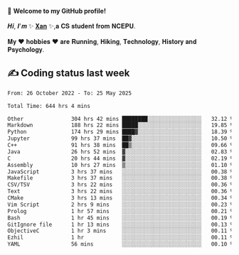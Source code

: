 🎉 **Welcome to my GitHub profile!**</br></br>
𝑯𝒊, 𝑰'𝒎 ✨ [𝐗𝐚𝐧](https://xancoding.cn/) ✨,𝐚 𝐂𝐒 𝐬𝐭𝐮𝐝𝐞𝐧𝐭 𝐟𝐫𝐨𝐦 𝐍𝐂𝐄𝐏𝐔.</br></br>
𝐌𝐲 ❤ 𝐡𝐨𝐛𝐛𝐢𝐞𝐬 ❤ 𝐚𝐫𝐞 𝐑𝐮𝐧𝐧𝐢𝐧𝐠, 𝐇𝐢𝐤𝐢𝐧𝐠, 𝐓𝐞𝐜𝐡𝐧𝐨𝐥𝐨𝐠𝐲, 𝐇𝐢𝐬𝐭𝐨𝐫𝐲 𝐚𝐧𝐝 𝐏𝐬𝐲𝐜𝐡𝐨𝐥𝐨𝐠𝐲.

## ✍️ Coding status last week
<!--START_SECTION:waka-->

```txt
From: 26 October 2022 - To: 25 May 2025

Total Time: 644 hrs 4 mins

Other               304 hrs 42 mins ████████░░░░░░░░░░░░░░░░░   32.12 %
Markdown            188 hrs 22 mins █████░░░░░░░░░░░░░░░░░░░░   19.85 %
Python              174 hrs 29 mins ████▓░░░░░░░░░░░░░░░░░░░░   18.39 %
Jupyter             99 hrs 37 mins  ██▓░░░░░░░░░░░░░░░░░░░░░░   10.50 %
C++                 91 hrs 38 mins  ██▒░░░░░░░░░░░░░░░░░░░░░░   09.66 %
Java                26 hrs 52 mins  ▓░░░░░░░░░░░░░░░░░░░░░░░░   02.83 %
C                   20 hrs 44 mins  ▓░░░░░░░░░░░░░░░░░░░░░░░░   02.19 %
Assembly            10 hrs 27 mins  ▒░░░░░░░░░░░░░░░░░░░░░░░░   01.10 %
JavaScript          3 hrs 37 mins   ░░░░░░░░░░░░░░░░░░░░░░░░░   00.38 %
Makefile            3 hrs 37 mins   ░░░░░░░░░░░░░░░░░░░░░░░░░   00.38 %
CSV/TSV             3 hrs 22 mins   ░░░░░░░░░░░░░░░░░░░░░░░░░   00.36 %
Text                3 hrs 22 mins   ░░░░░░░░░░░░░░░░░░░░░░░░░   00.36 %
CMake               3 hrs 13 mins   ░░░░░░░░░░░░░░░░░░░░░░░░░   00.34 %
Vim Script          2 hrs 9 mins    ░░░░░░░░░░░░░░░░░░░░░░░░░   00.23 %
Prolog              1 hr 57 mins    ░░░░░░░░░░░░░░░░░░░░░░░░░   00.21 %
Bash                1 hr 45 mins    ░░░░░░░░░░░░░░░░░░░░░░░░░   00.19 %
GitIgnore file      1 hr 13 mins    ░░░░░░░░░░░░░░░░░░░░░░░░░   00.13 %
ObjectiveC          1 hr 3 mins     ░░░░░░░░░░░░░░░░░░░░░░░░░   00.11 %
Ezhil               1 hr            ░░░░░░░░░░░░░░░░░░░░░░░░░   00.11 %
YAML                56 mins         ░░░░░░░░░░░░░░░░░░░░░░░░░   00.10 %
```

<!--END_SECTION:waka-->


<!-- ## 📈 My GitHub Stats
<p align="center">
    <img height="137px" src="https://github-readme-stats.vercel.app/api?username=Xancoding&hide_title=true&hide_border=true&show_icons=trueline_height=21&text_color=000&icon_color=000&bg_color=0,ea6161,ffc64d,fffc4d,52fa5a&theme=graywhite" /> 
    <img src="https://github-readme-stats.vercel.app/api/top-langs/?username=Xancoding&hide_title=true&hide_border=true&layout=compact&langs_count=6&text_color=000&icon_color=fff&bg_color=0,52fa5a,4dfcff,c64dff&theme=graywhite" /> 
</p> -->

<!-- ## 🔥 My GitHub activities of last 31 days.
<div align="center"> <img src="https://activity-graph.herokuapp.com/graph?username=XanCoding&theme=xcode" /> </div> -->

<!-- <p align="center"> 
  Visitor count<br/>
  <img src="https://profile-counter.glitch.me/xancoding/count.svg" />
</p> -->

